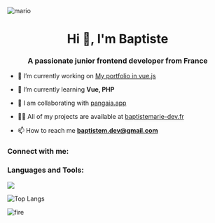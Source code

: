<!--### Hi there 👋

**BaptisteO1/BaptisteO1** is a ✨ _special_ ✨ repository because its `README.md` (this file) appears on your GitHub profile.

Here are some ideas to get you started:

- 🔭 I’m currently working on ...
- 🌱 I’m currently learning ...
- 👯 I’m looking to collaborate on ...
- 🤔 I’m looking for help with ...
- 💬 Ask me about ...
- 📫 How to reach me: ...
- 😄 Pronouns: ...
- ⚡ Fun fact: ...
-->

![mario](https://github.com/BaptisteO1/BaptisteO1/assets/95340891/a9816e00-a887-4331-93bf-5a9267e6ddf2)

<h1 align="center">Hi 👋, I'm Baptiste</h1>

<h3 align="center">A passionate junior frontend developer from France</h3>

- 🔭 I’m currently working on [My portfolio in vue.js](https://baptisteo1.github.io/baptiste_dev/)

- 🌱 I’m currently learning **Vue, PHP**
  
- 🌱 I am collaborating with [pangaia.app](https://framagit.org/gardeners/pangaia-server)

- 👨‍💻 All of my projects are available at [baptistemarie-dev.fr](baptistemarie-dev.fr)

- 📫 How to reach me **baptistem.dev@gmail.com**

<h3 align="left">Connect with me:</h3>
<p align="left">
</p>

<h3 align="left">Languages and Tools:</h3>
<p align="left">
  <a href="https://skillicons.dev">
    <img src="https://skillicons.dev/icons?i=html,css,js,php,flutter,vue,mysql,sass,tailwind,postman,androidstudio,github,discord,webflow,wordpress,ps,ai,ae,figma" />
  </a>
</p>

<p align="left">
</p>

![Top Langs](https://github-readme-stats.vercel.app/api/top-langs/?username=BaptisteO1&theme=github_dark)
<br>
   
![fire](https://github.com/BaptisteO1/BaptisteO1/assets/95340891/79de5d30-5c65-4d1d-8422-bb57a992ed00)
  
